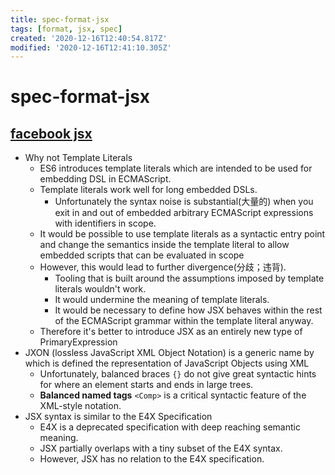 ```yaml
---
title: spec-format-jsx
tags: [format, jsx, spec]
created: '2020-12-16T12:40:54.817Z'
modified: '2020-12-16T12:41:10.305Z'
---
```


# spec-format-jsx

## [facebook jsx](https://facebook.github.io/jsx/)

- Why not Template Literals
  - ES6 introduces template literals which are intended to be used for embedding DSL in ECMAScript.
  - Template literals work well for long embedded DSLs.
    - Unfortunately the syntax noise is substantial(大量的) when you exit in and out of embedded arbitrary ECMAScript expressions with identifiers in scope.
  - It would be possible to use template literals as a syntactic entry point and change the semantics inside the template literal to allow embedded scripts that can be evaluated in scope
  - However, this would lead to further divergence(分歧；违背). 
    - Tooling that is built around the assumptions imposed by template literals wouldn't work. 
    - It would undermine the meaning of template literals. 
    - It would be necessary to define how JSX behaves within the rest of the ECMAScript grammar within the template literal anyway.
  - Therefore it's better to introduce JSX as an entirely new type of PrimaryExpression
- JXON (lossless JavaScript XML Object Notation) is a generic name by which is defined the representation of JavaScript Objects using XML
  - Unfortunately, balanced braces `{}` do not give great syntactic hints for where an element starts and ends in large trees. 
  - **Balanced named tags** `<Comp>` is a critical syntactic feature of the XML-style notation.
- JSX syntax is similar to the E4X Specification
  - E4X is a deprecated specification with deep reaching semantic meaning. 
  - JSX partially overlaps with a tiny subset of the E4X syntax. 
  - However, JSX has no relation to the E4X specification.
